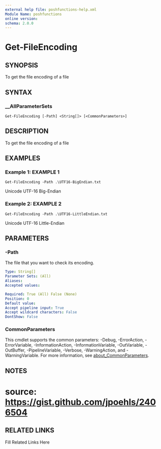 ```yaml
---
external help file: poshfunctions-help.xml
Module Name: poshfunctions
online version: 
schema: 2.0.0
---
```


# Get-FileEncoding

## SYNOPSIS

To get the file encoding of a file

## SYNTAX

### __AllParameterSets

```
Get-FileEncoding [-Path] <String[]> [<CommonParameters>]
```

## DESCRIPTION

To get the file encoding of a file


## EXAMPLES

### Example 1: EXAMPLE 1

```
Get-FileEncoding -Path .\UTF16-BigEndian.txt
```

Unicode UTF-16 Big-Endian





### Example 2: EXAMPLE 2

```
Get-FileEncoding -Path .\UTF16-LittleEndian.txt
```

Unicode UTF-16 Little-Endian






## PARAMETERS

### -Path

The file that you want to check its encoding.

```yaml
Type: String[]
Parameter Sets: (All)
Aliases: 
Accepted values: 

Required: True (All) False (None)
Position: 0
Default value: 
Accept pipeline input: True
Accept wildcard characters: False
DontShow: False
```


### CommonParameters

This cmdlet supports the common parameters: -Debug, -ErrorAction, -ErrorVariable, -InformationAction, -InformationVariable, -OutVariable, -OutBuffer, -PipelineVariable, -Verbose, -WarningAction, and -WarningVariable. For more information, see [about_CommonParameters](http://go.microsoft.com/fwlink/?LinkID=113216).

## NOTES

# source: https://gist.github.com/jpoehls/2406504


## RELATED LINKS

Fill Related Links Here

